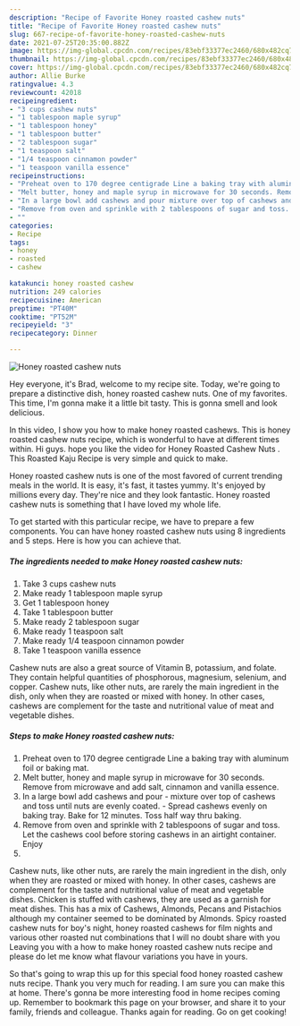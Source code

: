 ```yaml
---
description: "Recipe of Favorite Honey roasted cashew nuts"
title: "Recipe of Favorite Honey roasted cashew nuts"
slug: 667-recipe-of-favorite-honey-roasted-cashew-nuts
date: 2021-07-25T20:35:00.882Z
image: https://img-global.cpcdn.com/recipes/83ebf33377ec2460/680x482cq70/honey-roasted-cashew-nuts-recipe-main-photo.jpg
thumbnail: https://img-global.cpcdn.com/recipes/83ebf33377ec2460/680x482cq70/honey-roasted-cashew-nuts-recipe-main-photo.jpg
cover: https://img-global.cpcdn.com/recipes/83ebf33377ec2460/680x482cq70/honey-roasted-cashew-nuts-recipe-main-photo.jpg
author: Allie Burke
ratingvalue: 4.3
reviewcount: 42018
recipeingredient:
- "3 cups cashew nuts"
- "1 tablespoon maple syrup"
- "1 tablespoon honey"
- "1 tablespoon butter"
- "2 tablespoon sugar"
- "1 teaspoon salt"
- "1/4 teaspoon cinnamon powder"
- "1 teaspoon vanilla essence"
recipeinstructions:
- "Preheat oven to 170 degree centigrade Line a baking tray with aluminum foil or baking mat."
- "Melt butter, honey and maple syrup in microwave for 30 seconds. Remove from microwave and add salt, cinnamon and vanilla essence."
- "In a large bowl add cashews and pour mixture over top of cashews and toss until nuts are evenly coated.  Spread cashews evenly on baking tray. Bake for 12 minutes. Toss half way thru baking."
- "Remove from oven and sprinkle with 2 tablespoons of sugar and toss. Let the cashews cool before storing cashews in an airtight container. Enjoy"
- ""
categories:
- Recipe
tags:
- honey
- roasted
- cashew

katakunci: honey roasted cashew 
nutrition: 249 calories
recipecuisine: American
preptime: "PT40M"
cooktime: "PT52M"
recipeyield: "3"
recipecategory: Dinner

---
```



![Honey roasted cashew nuts](https://img-global.cpcdn.com/recipes/83ebf33377ec2460/680x482cq70/honey-roasted-cashew-nuts-recipe-main-photo.jpg)

Hey everyone, it's Brad, welcome to my recipe site. Today, we're going to prepare a distinctive dish, honey roasted cashew nuts. One of my favorites. This time, I'm gonna make it a little bit tasty. This is gonna smell and look delicious.

In this video, I show you how to make honey roasted cashews. This is honey roasted cashew nuts recipe, which is wonderful to have at different times within. Hi guys. hope you like the video for Honey Roasted Cashew Nuts . This Roasted Kaju Recipe is very simple and quick to make.

Honey roasted cashew nuts is one of the most favored of current trending meals in the world. It is easy, it's fast, it tastes yummy. It's enjoyed by millions every day. They're nice and they look fantastic. Honey roasted cashew nuts is something that I have loved my whole life.


To get started with this particular recipe, we have to prepare a few components. You can have honey roasted cashew nuts using 8 ingredients and 5 steps. Here is how you can achieve that.

<!--inarticleads1-->

##### The ingredients needed to make Honey roasted cashew nuts:

1. Take 3 cups cashew nuts
1. Make ready 1 tablespoon maple syrup
1. Get 1 tablespoon honey
1. Take 1 tablespoon butter
1. Make ready 2 tablespoon sugar
1. Make ready 1 teaspoon salt
1. Make ready 1/4 teaspoon cinnamon powder
1. Take 1 teaspoon vanilla essence


Cashew nuts are also a great source of Vitamin B, potassium, and folate. They contain helpful quantities of phosphorous, magnesium, selenium, and copper. Cashew nuts, like other nuts, are rarely the main ingredient in the dish, only when they are roasted or mixed with honey. In other cases, cashews are complement for the taste and nutritional value of meat and vegetable dishes. 

<!--inarticleads2-->

##### Steps to make Honey roasted cashew nuts:

1. Preheat oven to 170 degree centigrade Line a baking tray with aluminum foil or baking mat.
1. Melt butter, honey and maple syrup in microwave for 30 seconds. Remove from microwave and add salt, cinnamon and vanilla essence.
1. In a large bowl add cashews and pour - mixture over top of cashews and toss until nuts are evenly coated.  - Spread cashews evenly on baking tray. Bake for 12 minutes. Toss half way thru baking.
1. Remove from oven and sprinkle with 2 tablespoons of sugar and toss. Let the cashews cool before storing cashews in an airtight container. Enjoy
1. 


Cashew nuts, like other nuts, are rarely the main ingredient in the dish, only when they are roasted or mixed with honey. In other cases, cashews are complement for the taste and nutritional value of meat and vegetable dishes. Chicken is stuffed with cashews, they are used as a garnish for meat dishes. This has a mix of Cashews, Almonds, Pecans and Pistachios although my container seemed to be dominated by Almonds. Spicy roasted cashew nuts for boy&#39;s night, honey roasted cashews for film nights and various other roasted nut combinations that I will no doubt share with you Leaving you with a how to make honey roasted cashew nuts recipe and please do let me know what flavour variations you have in yours. 

So that's going to wrap this up for this special food honey roasted cashew nuts recipe. Thank you very much for reading. I am sure you can make this at home. There's gonna be more interesting food in home recipes coming up. Remember to bookmark this page on your browser, and share it to your family, friends and colleague. Thanks again for reading. Go on get cooking!
